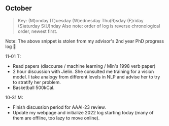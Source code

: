

## October

> Key: (M)onday (T)uesday (W)ednesday Thu(R)sday (F)riday (S)aturday S(U)nday
> Also note: order of log is reverse chronological order, newest first.

Note: The above snippet is stolen from my advisor's 2nd year PhD progress log 🤣



11-01 T:

- Read papers (discourse / machine learning / Min's 1998 verb paper)
- 2 hour discussion with Jielin. She consulted me training for a vision model. I take analogy from different levels in NLP and advise her to try to stratify her problem. 
- Basketball 500kCal. 



10-31 M:

- Finish discussion period for AAAI-23 review. 
- Update my webpage and initialize 2022 log starting today (many of them are offline, too lazy to move online).

